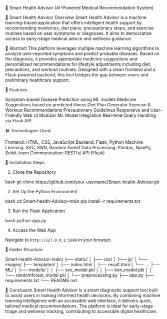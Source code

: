 🧠 Smart Health Advisor (AI-Powered Medical Recommendation System)

📌 Smart Health Advisor Overview
Smart Health Advisor is a machine learning-based application that offers intelligent health support by recommending medicines, diet plans, precautionary steps, and exercise routines based on user symptoms or diagnoses. It aims to democratize access to early-stage medical advice and wellness guidance.

📝 Abstract
This platform leverages multiple machine learning algorithms to analyze user-reported symptoms and predict probable diseases. Based on the diagnosis, it provides appropriate medicine suggestions and personalized recommendations for lifestyle adjustments including diet, precautions, and workout routines. Designed with a clean frontend and a Flask-powered backend, this tool bridges the gap between users and preliminary healthcare support.

🚀 Features

  Symptom-based Disease Prediction using ML models
  Medicine Suggestions based on predicted illness
  Diet Plan Generator
  Exercise & Workout Recommendations
  Precautionary Guidelines
  Responsive and User-Friendly Web UI
  Modular ML Model Integration
  Real-time Query Handling via Flask API

🛠️ Technologies Used

 Frontend: HTML, CSS, JavaScript
 Backend: Flask, Python
 Machine Learning: SVC, KNN, Random Forest
 Data Processing: Pandas, NumPy, Scikit-learn
 Communication: RESTful API (Flask)

📝 Installation Steps

1. Clone the Repository

bash
git clone https://github.com/your-username/Smart-health-Advisor.git


2. Set Up the Python Environment

bash
cd Smart-health-Advisor-main
pip install -r requirements.txt

3. Run the Flask Application

bash
python app.py

4. Access the Web App

Navigate to `http://127.0.0.1:5000` in your browser.

📁 Folder Structure

Smart-health-Advisor-main/
├── static/
│   ├── css/
│   ├── js/
│   └── images/
├── templates/
│   ├── index.html
│   ├── result.html
│   └── ...
├── ML/
│   ├── models/
│   │   ├── svc_model.pkl
│   │   ├── knn_model.pkl
│   │   └── randomforest_model.pkl
│   └── preprocessing.py
├── app.py
├── requirements.txt
└── README.md


🔬 Conclusion
Smart Health Advisor is a smart diagnostic support tool built to assist users in making informed health decisions. By combining machine learning intelligence with an accessible web interface, it delivers quick, tailored medical recommendations. The platform is ideal for early-stage triage and wellness tracking, contributing to accessible digital healthcare.


